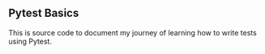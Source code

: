 ## Pytest Basics
This is source code to document my journey of learning how to write tests using Pytest. 